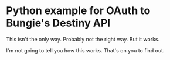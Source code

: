 # Python example for OAuth to Bungie's Destiny API

This isn't the only way.
Probably not the right way.
But it works.

I'm not going to tell you how this works.
That's on you to find out.
